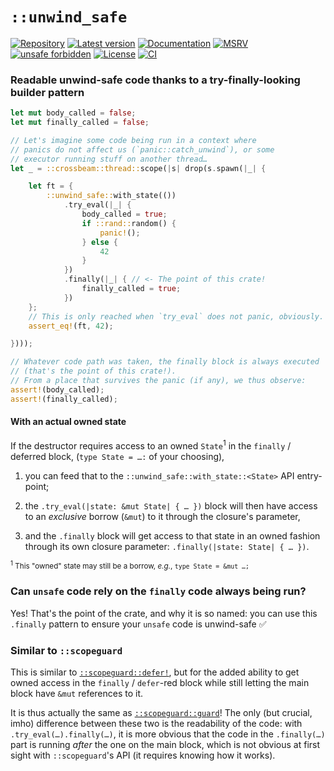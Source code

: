 # `::unwind_safe`

[![Repository](https://img.shields.io/badge/repository-GitHub-brightgreen.svg)](https://github.com/danielhenrymantilla/unwind_safe.rs)
[![Latest version](https://img.shields.io/crates/v/unwind_safe.svg)](https://crates.io/crates/unwind_safe)
[![Documentation](https://docs.rs/unwind_safe/badge.svg)](https://docs.rs/unwind_safe)
[![MSRV](https://img.shields.io/badge/MSRV-1.42.0-white)](https://gist.github.com/danielhenrymantilla/8e5b721b3929084562f8f65668920c33)
[![unsafe forbidden](https://img.shields.io/badge/unsafe-forbidden-success.svg)](https://github.com/rust-secure-code/safety-dance/)
[![License](https://img.shields.io/crates/l/unwind_safe.svg)](https://github.com/danielhenrymantilla/unwind_safe.rs/blob/master/LICENSE-ZLIB)
[![CI](https://github.com/danielhenrymantilla/unwind_safe.rs/workflows/CI/badge.svg)](https://github.com/danielhenrymantilla/unwind_safe.rs/actions)

### Readable unwind-safe code thanks to a try-finally-looking builder pattern

```rust
let mut body_called = false;
let mut finally_called = false;

// Let's imagine some code being run in a context where
// panics do not affect us (`panic::catch_unwind`), or some
// executor running stuff on another thread…
let _ = ::crossbeam::thread::scope(|s| drop(s.spawn(|_| {

    let ft = {
        ::unwind_safe::with_state(())
            .try_eval(|_| {
                body_called = true;
                if ::rand::random() {
                    panic!();
                } else {
                    42
                }
            })
            .finally(|_| { // <- The point of this crate!
                finally_called = true;
            })
    };
    // This is only reached when `try_eval` does not panic, obviously.
    assert_eq!(ft, 42);

})));

// Whatever code path was taken, the finally block is always executed
// (that's the point of this crate!).
// From a place that survives the panic (if any), we thus observe:
assert!(body_called);
assert!(finally_called);
```

#### With an actual owned state

If the destructor requires access to an owned `State`<sup>1</sup> in the
`finally` / deferred block, (`type State = …:` of your choosing),

 1. you can feed that to the `::unwind_safe::with_state::<State>` API
    entry-point;

 1. the `.try_eval(|state: &mut State| { … })` block will then have access to an
    _exclusive_ borrow (`&mut`) to it through the closure's parameter,

 1. and the `.finally` block will get access to that state in an owned fashion
    through its own closure parameter: `.finally(|state: State| { … })`.

<small><sup>1</sup> This "owned" state may still be a borrow, _e.g._,
`type State = &mut …;`</small>

### Can `unsafe` code rely on the `finally` code always being run?

Yes! That's the point of the crate, and why it is so named: you can use this
`.finally` pattern to ensure your `unsafe` code is unwind-safe ✅

### Similar to `::scopeguard`

This is similar to [`::scopeguard::defer!`](
https://docs.rs/scopeguard/1.*/scopeguard/macro.defer.html), but for the
added ability to get owned access in the `finally` / `defer`-red block
while still letting the main block have `&mut` references to it.

It is thus actually the same as [`::scopeguard::guard`](
https://docs.rs/scopeguard/1.*/scopeguard/fn.guard.html)! The only (but crucial,
imho) difference between these two is the readability of the code: with
`.try_eval(…).finally(…)`, it is more obvious that the code in the
`.finally(…)` part is running _after_ the one on the main block, which is not
obvious at first sight with `::scopeguard`'s API (it requires knowing how it
works).
